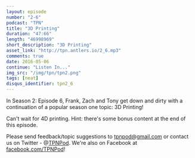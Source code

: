 ```yaml
---
layout: episode
number: "2-6"
podcast: "TPN"
title: "3D Printing"
duration: "47:66"
length: "46998969"
short_description: "3D Printing"
asset_link: "http://tpn.antlers.io/2_6.mp3"
comments: true
date: 2016-05-06
continue: "Listen In..."
img_src: "/img/tpn/tpn2.png"
tags: [neat]
disqus_identifier: tpn2_6
---
```


In Season 2: Episode 6, Frank, Zach and Tony get down and dirty with a continuation of a popular season one topic: 3D Printing!

Can't wait for 4D printing.
Hint: there's some bonus content at the end of this episode.

Please send feedback/topic suggestions to tpnpod@gmail.com or contact us on Twitter - @[TPNPod](https://twitter.com/tpnpod). We're also on Facebook at [facebook.com/TPNPod](http://facebook.com/TPNPod)!
